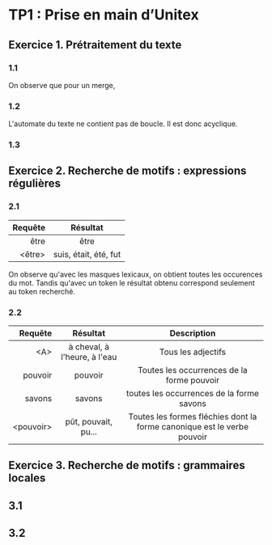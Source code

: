 # TP1 : Prise en main d’Unitex

## Exercice 1. Prétraitement du texte

### 1.1

On observe que pour un merge,

### 1.2

L'automate du texte ne contient pas de boucle. Il est donc acyclique.

### 1.3

## Exercice 2. Recherche de motifs : expressions régulières

### 2.1

| Requête |       Résultat        |
| ------: | :-------------------: |
|    être |         être          |
|  <être> | suis, était, été, fut |

On observe qu'avec les masques lexicaux, on obtient toutes les
occurences du mot.
Tandis qu'avec un token le résultat obtenu correspond seulement
au token recherché.

### 2.2

|    Requête |           Résultat           |                               Description                               |
| ---------: | :--------------------------: | :---------------------------------------------------------------------: |
|       <A\> | à cheval, à l'heure, à l'eau |                           Tous les adjectifs                            |
|    pouvoir |           pouvoir            |               Toutes les occurrences de la forme pouvoir                |
|     savons |            savons            |                toutes les occurrences de la forme savons                |
| <pouvoir\> |     pût, pouvait, pu...      | Toutes les formes fléchies dont la forme canonique est le verbe pouvoir |

## Exercice 3. Recherche de motifs : grammaires locales

## 3.1

## 3.2

